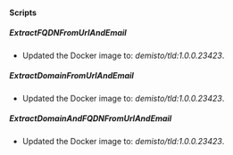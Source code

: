 #### Scripts
##### ExtractFQDNFromUrlAndEmail
- Updated the Docker image to: *demisto/tld:1.0.0.23423*.
##### ExtractDomainFromUrlAndEmail
- Updated the Docker image to: *demisto/tld:1.0.0.23423*.
##### ExtractDomainAndFQDNFromUrlAndEmail
- Updated the Docker image to: *demisto/tld:1.0.0.23423*.